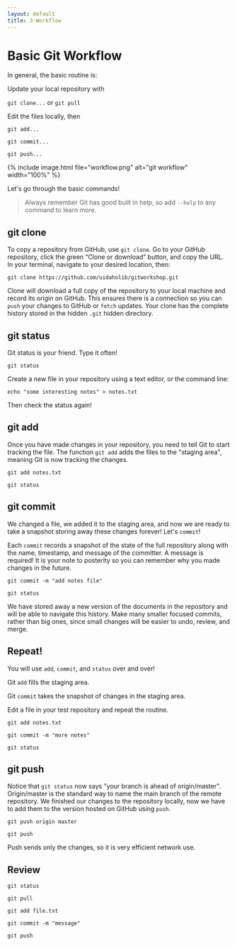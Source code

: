 ```yaml
---
layout: default
title: 3-Workflow
---
```


# Basic Git Workflow

In general, the basic routine is: 

Update your local repository with

`git clone...` or `git pull`

Edit the files locally, then

```
git add...

git commit...

git push...
```

{% include image.html file="workflow.png" alt="git workflow" width="100%" %}

Let's go through the basic commands!

> Always remember Git has good built in help, so add `--help` to any command to learn more.

## git clone

To copy a repository from GitHub, use `git clone`.
Go to your GitHub repository, click the green “Clone or download” button, and copy the URL.
In your terminal, navigate to your desired location, then:

`git clone https://github.com/uidaholib/gitworkshop.git`

Clone will download a full copy of the repository to your local machine and record its origin on GitHub. 
This ensures there is a connection so you can `push` your changes to GitHub or `fetch` updates.
Your clone has the complete history stored in the hidden `.git` hidden directory.

## git status

Git status is your friend. Type it often! 

`git status`

Create a new file in your repository using a text editor, or the command line: 

`echo "some interesting notes" > notes.txt`

Then check the status again!

## git add 

Once you have made changes in your repository, you need to tell Git to start tracking the file.
The function `git add` adds the files to the "staging area", meaning Git is now tracking the changes.

```
git add notes.txt

git status
```

## git commit

We changed a file, we added it to the staging area, and now we are ready to take a snapshot storing away these changes forever!
Let's `commit`!

Each `commit` records a snapshot of the state of the full repository along with the name, timestamp, and message of the committer.
A message is required! 
It is your note to posterity so you can remember why you made changes in the future.

```
git commit -m "add notes file"

git status
```

We have stored away a new version of the documents in the repository and will be able to navigate this history.
Make many smaller focused commits, rather than big ones, since small changes will be easier to undo, review, and merge.

## Repeat!

You will use `add`, `commit`, and `status` over and over!

Git `add` fills the staging area.

Git `commit` takes the snapshot of changes in the staging area.

Edit a file in your test repository and repeat the routine.

```
git add notes.txt

git commit -m "more notes"

git status
```

## git push 

Notice that `git status` now says "your branch is ahead of origin/master".
Origin/master is the standard way to name the main branch of the remote repository.
We finished our changes to the repository locally, now we have to add them to the version hosted on GitHub using `push`.

`git push origin master`

`git push`

Push sends only the changes, so it is very efficient network use.

## Review 

```
git status

git pull

git add file.txt

git commit -m "message"

git push 
```